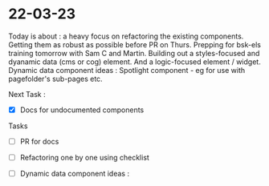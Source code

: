 # 22-03-23

Today is about :
a heavy focus on refactoring the existing components. Getting them as robust as possible before PR on Thurs.
Prepping for bsk-els training tomorrow with Sam C and Martin.
Building out a styles-focused and dyanamic data (cms or cog) element. And a logic-focused element / widget.
Dynamic data component ideas :
Spotlight component - eg for use with pagefolder's sub-pages etc.

Next Task :
- [x] Docs for undocumented components

Tasks
 - [ ] PR for docs

- [ ] Refactoring
    one by one using checklist

- [ ] Dynamic data component ideas :
